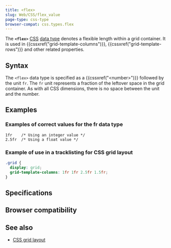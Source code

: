 ```yaml
---
title: <flex>
slug: Web/CSS/flex_value
page-type: css-type
browser-compat: css.types.flex
---
```




The **`<flex>`** [CSS](/Web/CSS) [data type](/Web/CSS/CSS_Types) denotes a flexible length within a grid container. It is used in {{cssxref("grid-template-columns")}}, {{cssxref("grid-template-rows")}} and other related properties.

## Syntax

The `<flex>` data type is specified as a {{cssxref("&lt;number&gt;")}} followed by the unit `fr`. The `fr` unit represents a fraction of the leftover space in the grid container. As with all CSS dimensions, there is no space between the unit and the number.

## Examples

### Examples of correct values for the fr data type

```plain
1fr    /* Using an integer value */
2.5fr  /* Using a float value */
```

### Example of use in a tracklisting for CSS grid layout

```css
.grid {
  display: grid;
  grid-template-columns: 1fr 1fr 2.5fr 1.5fr;
}
```

## Specifications



## Browser compatibility



## See also

- [CSS grid layout](/Web/CSS/CSS_grid_layout)
